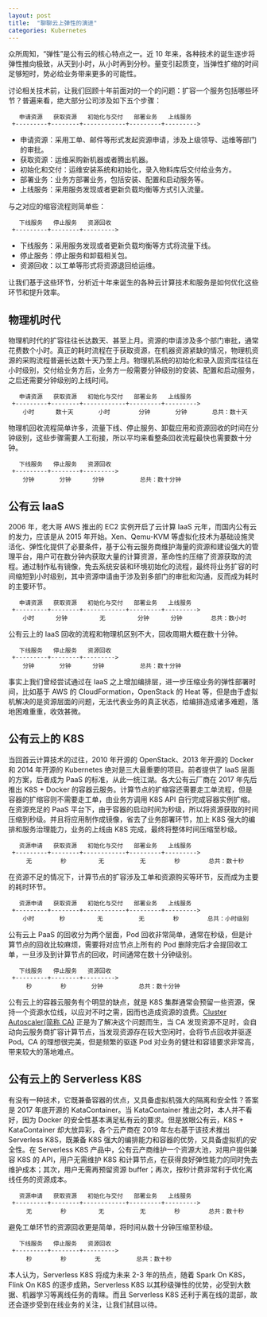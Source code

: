 ```yaml
---
layout: post
title:  "聊聊云上弹性的演进"
categories: Kubernetes
---
```



众所周知，“弹性”是公有云的核心特点之一。近 10 年来，各种技术的诞生逐步将弹性推向极致，从天到小时，从小时再到分秒。量变引起质变，当弹性扩缩的时间足够短时，势必给业务带来更多的可能性。

讨论相关技术前，让我们回顾十年前面对的一个的问题：扩容一个服务包括哪些环节？普遍来看，绝大部分公司涉及如下五个步骤：

```
   申请资源   获取资源   初始化与交付   部署业务   上线服务
 +---------+--------+------------+---------+--------->
```

- 申请资源：采用工单、邮件等形式发起资源申请，涉及上级领导、运维等部门的审批。
- 获取资源：运维采购新机器或者腾出机器。
- 初始化和交付：运维安装系统和初始化，录入物料库后交付给业务方。
- 部署业务：业务方部署业务，包括安装、配置和启动服务等。
- 上线服务：采用服务发现或者更新负载均衡等方式引入流量。

与之对应的缩容流程则简单些：

```
   下线服务   停止服务   资源回收   
 +---------+--------+--------->
```

- 下线服务：采用服务发现或者更新负载均衡等方式将流量下线。
- 停止服务：停止服务和卸载相关包。
- 资源回收：以工单等形式将资源退回给运维。

让我们基于这些环节，分析近十年来诞生的各种云计算技术和服务是如何优化这些环节和提升效率。

## 物理机时代

物理机时代的扩容往往长达数天、甚至上月。资源的申请涉及多个部门审批，通常花费数个小时。真正的耗时流程在于获取资源，在机器资源紧缺的情况，物理机资源的采购流程普遍长达数十天乃至上月。物理机系统的初始化和录入固资库往往在小时级别，交付给业务方后，业务方一般需要分钟级别的安装、配置和启动服务，之后还需要分钟级别的上线时间。

```
   申请资源   获取资源   初始化与交付   部署业务   上线服务
 +---------+--------+------------+---------+--------->
    小时      数十天       小时        分钟       分钟       总共：数十天
```

物理机回收流程简单许多，流量下线、停止服务、卸载应用和资源回收的时间在分钟级别，这些步骤需要人工衔接，所以平均来看整条回收流程最快也需要数十分钟。

```
   下线服务   停止服务   资源回收   
 +---------+--------+--------->
    分钟       分钟      分钟          总共：数十分钟
```

## 公有云 IaaS

2006 年，老大哥 AWS 推出的 EC2 实例开启了云计算 IaaS 元年，而国内公有云的发力，应该是从 2015 年开始。Xen、Qemu-KVM 等虚拟化技术为基础设施灵活化、弹性化提供了必要条件，基于公有云服务商维护海量的资源和建设强大的管理平台，用户可在数分钟内获取大量的计算资源，革命性的压缩了资源获取的流程。通过制作私有镜像，免去系统安装和环境初始化的流程，最终将业务扩容的时间缩短到小时级别，其中资源申请由于涉及到多部门的审批和沟通，反而成为耗时的主要环节。

```
   申请资源   获取资源   初始化与交付   部署业务   上线服务
 +---------+--------+------------+---------+--------->
    小时      分钟         无         分钟      分钟        总共：数小时 
```

公有云上的 IaaS 回收的流程和物理机区别不大，回收周期大概在数十分钟。

```
   下线服务   停止服务   资源回收   
 +---------+--------+--------->
    分钟       分钟      分钟          总共：数十分钟
```

事实上我们曾经尝试通过在 IaaS 之上增加编排层，进一步压缩业务的弹性部署时间，比如基于 AWS 的 CloudFormation，OpenStack 的 Heat 等，但是由于虚拟机解决的是资源层面的问题，无法代表业务的真正状态，给编排造成诸多难题，落地困难重重，收效甚微。

## 公有云上的 K8S

当回首云计算技术的过往，2010 年开源的 OpenStack、2013 年开源的 Docker 和 2014 年开源的 Kubernetes 绝对是三大最重要的项目。前者提供了 IaaS 层面的方案，后者成为 PaaS 的标准，从此一统江湖。各大公有云厂商在 2017 年先后推出 K8S + Docker 的容器云服务。计算节点的扩缩容还需要走工单流程，但是容器的扩缩容则不需要走工单，由业务方调用 K8S API 自行完成容器实例扩缩。在资源充足的 PaaS 平台下，由于容器的启动时间为秒级，所以将资源获取的时间压缩到秒级。并且将应用制作成镜像，省去了业务部署环节，加上 K8S 强大的编排和服务治理能力，业务的上线由 K8S 完成，最终将整体时间压缩至秒级。

```
   资源申请   获取资源   初始化与交付   部署业务   上线服务
 +---------+--------+------------+---------+--------->
     无        秒         无          无        秒        总共：数十秒      
```

在资源不足的情况下，计算节点的扩容涉及工单和资源购买等环节，反而成为主要的耗时环节。

```
   资源申请   获取资源   初始化与交付   部署业务   上线服务
 +---------+--------+------------+---------+--------->
    小时       秒         无          无        秒        总共：小时级别
```

公有云上 PaaS 的回收分为两个层面，Pod 回收非常简单，通常在秒级，但是计算节点的回收比较麻烦，需要将对应节点上所有的 Pod 删除完后才会提回收工单，一旦涉及到计算节点的回收，时间通常在数十分钟级别。
 
```
   下线服务   停止服务   资源回收   
 +---------+--------+--------->
     秒        秒       分钟          总共：数十分钟
```

公有云上的容器云服务有个明显的缺点，就是 K8S 集群通常会预留一些资源，保持一个资源水位线，以应对不时之需，因而也造成资源的浪费。[Cluster Autoscaler(简称 CA)](https://github.com/kubernetes/autoscaler/tree/master/cluster-autoscaler) 正是为了解决这个问题而生，当 CA 发现资源不足时，会自动向云服务商扩容计算节点，当发现资源存在较大空闲时，会将节点回收并驱逐 Pod。CA 的理想很完美，但是频繁的驱逐 Pod 对业务的健壮和容错要求非常高，带来较大的落地难点。

## 公有云上的 Serverless K8S

有没有一种技术，它既兼备容器的优点，又具备虚拟机强大的隔离和安全性？答案是 2017 年底开源的 KataContainer。当 KataContainer 推出之时，本人并不看好，因为 Docker 的安全性基本满足私有云的要求。但是放眼公有云，K8S + KataContainer 却大放异彩，各个云产商在 2019 年左右基于该技术推出 Serverless K8S，既兼备 K8S 强大的编排能力和容器的优势，又具备虚拟机的安全性。在 Serverless K8S 产品中，公有云产商维护一个资源大池，对用户提供兼容 K8S 的 API，用户无需维护 K8S 和计算节点，在获得良好弹性能力的同时免去维护成本；其次，用户无需再预留资源 buffer；再次，按秒计费非常利于优化离线任务的资源成本。

```
   资源申请   获取资源   初始化与交付   部署业务   上线服务
 +---------+--------+------------+---------+--------->
     无        秒         无          无        秒        总共：数十秒
```

避免工单环节的资源回收更是简单，将时间从数十分钟压缩至秒级。

```
   下线服务   停止服务   资源回收   
 +---------+--------+--------->
     秒        秒        无          总共：数十秒
```

本人认为，Serverless K8S 将成为未来 2-3 年的热点，随着 Spark On K8S，Flink On K8S 的逐步成熟，Serverless K8S 以其秒级弹性的优势，必受到大数据、机器学习等离线任务的青睐。而且 Serverless K8S 还利于离在线的混部，故还会逐步受到在线业务的关注，让我们拭目以待。